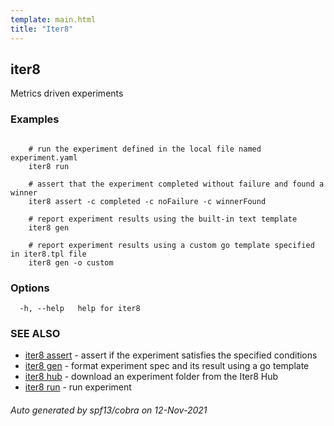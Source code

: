 ```yaml
---
template: main.html
title: "Iter8"
---
```


## iter8

Metrics driven experiments

### Examples

```

	# run the experiment defined in the local file named experiment.yaml
	iter8 run

	# assert that the experiment completed without failure and found a winner
	iter8 assert -c completed -c noFailure -c winnerFound
	
	# report experiment results using the built-in text template
	iter8 gen

	# report experiment results using a custom go template specified in iter8.tpl file
	iter8 gen -o custom
```

### Options

```
  -h, --help   help for iter8
```

### SEE ALSO

* [iter8 assert](iter8_assert.md)	 - assert if the experiment satisfies the specified conditions
* [iter8 gen](iter8_gen.md)	 - format experiment spec and its result using a go template
* [iter8 hub](iter8_hub.md)	 - download an experiment folder from the Iter8 Hub
* [iter8 run](iter8_run.md)	 - run experiment

###### Auto generated by spf13/cobra on 12-Nov-2021

